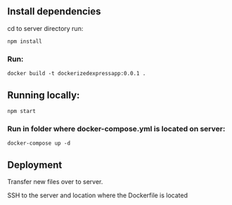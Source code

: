 ## Install dependencies
cd to server directory
run:
```
npm install
```

### Run:
```
docker build -t dockerizedexpressapp:0.0.1 .
```

## Running locally:
```
npm start
```

### Run in folder where docker-compose.yml is located on server:
```
docker-compose up -d
```

## Deployment
Transfer new files over to server.

SSH to the server and location where the Dockerfile is located